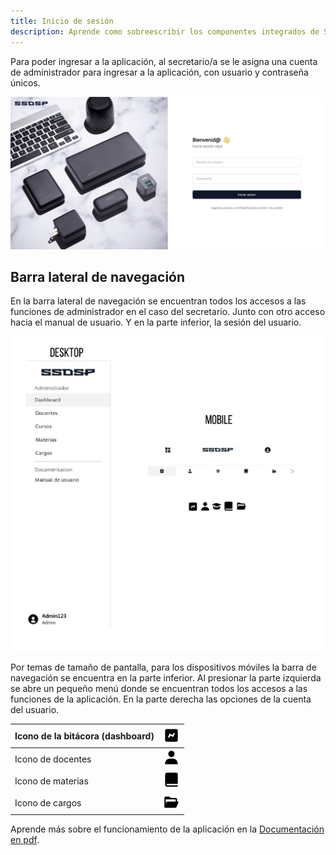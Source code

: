 ```yaml
---
title: Inicio de sesión
description: Aprende como sobreescribir los componentes integrados de Starlight para agregar elementos personalizados a la interfaz de tu sitio de documentación.
---
```




<!-- Las imágenes en Starlight utilizan el [soporte de assets optimizados incorporado en Astro](https://docs.astro.build/en/guides/assets/). -->

Para poder ingresar a la aplicación, al secretario/a se le asigna una cuenta de administrador para ingresar a la aplicación, con usuario y contraseña únicos.


![Ventana de login de la aplicación](../../../assets/login.jpg)


##  Barra lateral de navegación

En la barra lateral de navegación se encuentran todos los accesos a las funciones de administrador en el caso del secretario.
Junto con otro acceso hacia el manual de usuario.
Y en la parte inferior, la sesión del usuario.

![Primer vistazo a la barra latera de navegación](../../../assets/sidebar-design.jpg) 

Por temas de tamaño de pantalla, para los dispositivos móviles la barra de navegación se encuentra en la parte inferior.
Al presionar la parte izquierda se abre un pequeño menú donde se encuentran todos los accesos a las funciones de la aplicación.
En la parte derecha las opciones de la cuenta del usuario.

| Icono de la bitácora (dashboard) | ![Primer vistazo a la barra lateral de navegación](../../../assets/icons/dashboard.png) |
|-----------------------------------|------------------------------------------------------------------------|
| Icono de docentes                 | ![Primer vistazo a la barra lateral de navegación](../../../assets/icons/docentes.png) |
| Icono de materias                 | ![Primer vistazo a la barra lateral de navegación](../../../assets/icons/materia.png) |
| Icono de cargos                   | ![Primer vistazo a la barra lateral de navegación](../../../assets/icons/cargos.png) |




Aprende más sobre el funcionamiento de la aplicación en la [Documentación en pdf](https://docs.astro.build/es/core-concepts/astro-syntax/#html-dinamico).
